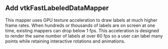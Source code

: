 ## Add vtkFastLabeledDataMapper

This mapper uses GPU texture acceleration to draw labels at much
higher frame rates. When hundreds or thousands of labels are on
screen at one time, existing mappers can drop below 1 fps. This
acceleration is designed to render the same number of labels at
over 60 fps so a user can label many points while retaining
interactive rotations and animations.
